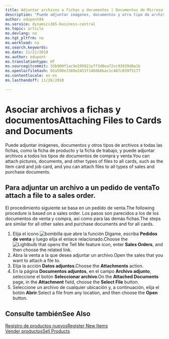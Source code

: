 ```yaml
---
title: Adjuntar archivos a fichas y documentos | Documentos de Microsoft
description: "Puede adjuntar imágenes, documentos y otro tipo de archivos a todas las fichas, como la ficha de producto y la ficha de trabajo, y puede adjuntar archivos a todos los tipos de documentos de compra y venta."
author: edupont04
ms.service: dynamics365-business-central
ms.topic: article
ms.devlang: na
ms.tgt_pltfrm: na
ms.workload: na
ms.search.keywords: 
ms.date: 11/21/2018
ms.author: edupont
ms.translationtype: HT
ms.sourcegitcommit: 33b900f1ac9e295921e7f3d6ea72cc93939d8a1b
ms.openlocfilehash: 02a590e3389e2453f146db6bac1c487c039f5177
ms.contentlocale: es-es
ms.lasthandoff: 11/26/2018

---
```

# <a name="attaching-files-to-cards-and-documents"></a><span data-ttu-id="eb040-103">Asociar archivos a fichas y documentos</span><span class="sxs-lookup"><span data-stu-id="eb040-103">Attaching Files to Cards and Documents</span></span>
<span data-ttu-id="eb040-104">Puede adjuntar imágenes, documentos y otros tipos de archivos a todas las fichas, como la ficha de producto y la ficha de trabajo, y puede adjuntar archivos a todos los tipos de documentos de compra y venta.</span><span class="sxs-lookup"><span data-stu-id="eb040-104">You can attach pictures, documents, and other types of files to all cards, such as the item card and job card, and you can attach files to all types of sales and purchase documents.</span></span>

## <a name="to-attach-a-file-to-a-sales-order"></a><span data-ttu-id="eb040-105">Para adjuntar un archivo a un pedido de venta</span><span class="sxs-lookup"><span data-stu-id="eb040-105">To attach a file to a sales order.</span></span>
<span data-ttu-id="eb040-106">El procedimiento siguiente se basa en un pedido de venta.</span><span class="sxs-lookup"><span data-stu-id="eb040-106">The following procedure is based on a sales order.</span></span> <span data-ttu-id="eb040-107">Los pasos son parecidos a los de los documentos de venta y compra, así como para las demás fichas.</span><span class="sxs-lookup"><span data-stu-id="eb040-107">The steps are similar for all other sales and purchase documents and for all cards.</span></span>

1. <span data-ttu-id="eb040-108">Elija el icono ![bombilla que abre la función Dígame](media/ui-search/search_small.png "Dígame que desea hacer"), escriba **Pedidos de venta** y luego elija el enlace relacionado.</span><span class="sxs-lookup"><span data-stu-id="eb040-108">Choose the ![Lightbulb that opens the Tell Me feature](media/ui-search/search_small.png "Tell me what you want to do") icon, enter **Sales Orders**, and then choose the related link.</span></span>
2. <span data-ttu-id="eb040-109">Abra la venta a la que desea adjuntar un archivo.</span><span class="sxs-lookup"><span data-stu-id="eb040-109">Open the sales that you want to attach a file to.</span></span>
3. <span data-ttu-id="eb040-110">Elija la acción **Datos adjuntos**.</span><span class="sxs-lookup"><span data-stu-id="eb040-110">Choose the **Attachments** action.</span></span>
4. <span data-ttu-id="eb040-111">En la página **Documentos adjuntos**, en el campo **Archivo adjunto**, seleccione el botón **Seleccionar archivo**.</span><span class="sxs-lookup"><span data-stu-id="eb040-111">On the **Attached Documents** page, in the **Attachment** field, choose the **Select File** button.</span></span>
5. <span data-ttu-id="eb040-112">Seleccione un archivo de cualquier ubicación y, a continuación, elija el botón **Abrir**.</span><span class="sxs-lookup"><span data-stu-id="eb040-112">Select a file from any location, and then choose the **Open** button.</span></span>

## <a name="see-also"></a><span data-ttu-id="eb040-113">Consulte también</span><span class="sxs-lookup"><span data-stu-id="eb040-113">See Also</span></span>
[<span data-ttu-id="eb040-114">Registro de productos nuevos</span><span class="sxs-lookup"><span data-stu-id="eb040-114">Register New Items</span></span>](inventory-how-register-new-items.md)  
[<span data-ttu-id="eb040-115">Vender productos</span><span class="sxs-lookup"><span data-stu-id="eb040-115">Sell Products</span></span>](sales-how-sell-products.md)

